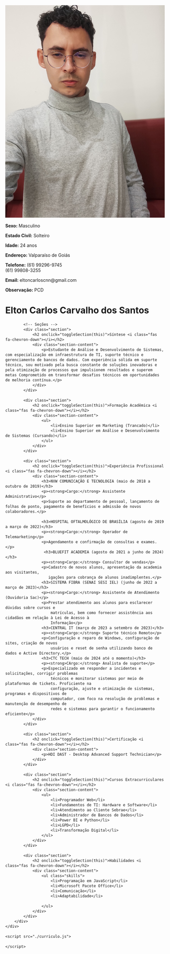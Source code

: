<html lang="pt-BR">
<head>
    <meta charset="UTF-8">
    <meta name="viewport" content="width=device-width, initial-scale=1.0">
    <title>Currículo - Elton Carlos Carvalho dos Santos</title>
    <link rel="stylesheet" href="https://cdnjs.cloudflare.com/ajax/libs/font-awesome/6.0.0-beta3/css/all.min.css">

</head>
<body>
    <link rel="stylesheet" href="./curriculo.css">
    <div class="container">
        <div class="sidebar">
            <img src="./teste.jpg" alt="Foto de Elton Carlos"> 
            <div class="contact-info">
             <p><strong>Sexo:</strong> Masculino</p>
             <p><strong>Estado Civil:</strong> Solteiro</p>
             <p><strong>Idade:</strong> 24 anos</p>
             <p><strong>Endereço:</strong> Valparaíso de Goiás</p>
             <p><strong>Telefone:</strong> (61) 99296-9745   <br> (61) 99808-3255</p>
             <p><strong>Email:</strong> eltoncarloscnn@gmail.com</p>
             <p><strong>Observação:</strong> PCD</p>
            </div>
        </div>
        <div class="content">
            <h1>Elton Carlos Carvalho dos Santos</h1>

            <!-- Seções -->
            <div class="section">
                <h2 onclick="toggleSection(this)">Síntese <i class="fas fa-chevron-down"></i></h2>
                <div class="section-content">
                    <p>Estudante de Análise e Desenvolvimento de Sistemas, com especialização em infraestrutura de TI, suporte técnico e gerenciamento de bancos de dados. Com experiência sólida em suporte técnico, sou motivado pela busca constante de soluções inovadoras e pela otimização de processos que impulsionem resultados e superem metas Comprometido em transformar desafios técnicos em oportunidades de melhoria contínua.</p>
                </div>
            </div>

            <div class="section">
                <h2 onclick="toggleSection(this)">Formação Acadêmica <i class="fas fa-chevron-down"></i></h2>
                <div class="section-content">
                    <ul>
                        <li>Ensino Superior em Marketing (Trancado)</li>
                        <li>Ensino Superior em Análise e Desenvolvimento de Sistemas (Cursando)</li>
                    </ul>
                </div>
            </div>

            <div class="section">
                <h2 onclick="toggleSection(this)">Experiência Profissional <i class="fas fa-chevron-down"></i></h2>
                <div class="section-content">
                    <h3>NVW COMUNICAÇÃO E TECNOLOGIA (maio de 2018 a outubro de 2019)</h3>
                    <p><strong>Cargo:</strong> Assistente Administrativo</p>
                    <p>Suporte ao departamento de pessoal, lançamento de folhas de ponto, pagamento de benefícios e admissão de novos colaboradores.</p>
                    
                    <h3>HOSPITAL OFTALMOLÓGICO DE BRASÍLIA (agosto de 2019 a março de 2022)</h3>
                    <p><strong>Cargo:</strong> Operador de Telemarketing</p>
                    <p>Agendamento e confirmação de consultas e exames.</p>
                     <h3>BLUEFIT ACADEMIA (agosto de 2021 a junho de 2024)</h3>
                    <p><strong>Cargo:</strong> Consultor de vendas</p>
                    <p>Cadastro de novos alunos, apresentação da academia aos visitantes,
                       igações para cobrança de alunos inadimplentes.</p>
                    <h3>SISTEMA FIBRA (SENAI SESI IEL) (junho de 2022 a março de 2023)</h3>
                    <p><strong>Cargo:</strong> Assistente de Atendimento (Ouvidoria Sac)</p>
                    <p>Prestar atendimento aos alunos para esclarecer dúvidas sobre cursos e
                        matrículas, bem como fornecer assistência aos cidadãos em relação à Lei de Acesso à
                        Informação</p>
                    <h3>CENTRAL IT (março de 2023 a setembro de 2023)</h3>
                    <p><strong>Cargo:</strong> Suporte técnico Remoto</p>
                    <p>Configuração e reparo de Windows, configuração de sites, criação de novos
                        usuários e reset de senha utilizando banco de dados e Active Directory.</p>
                    <h3>CTC TECH (maio de 2024 até o momento)</h3>
                    <p><strong>CArgo:</strong> Analista de suporte</p>
                    <p>Especializado em responder a incidentes e solicitações, corrigir problemas
                        técnicos e monitorar sistemas por meio de plataformas de tickets. Proficiente na
                        configuração, ajuste e otimização de sistemas, programas e dispositivos de
                        computador, com foco na resolução de problemas e manutenção de desempenho de
                        redes e sistemas para garantir o funcionamento eficiente</p>
                </div>
            </div>

            <div class="section">
                <h2 onclick="toggleSection(this)">Certificação <i class="fas fa-chevron-down"></i></h2>
                <div class="section-content">
                    <p>HDI DAST - Desktop Advanced Support Technician</p>
                </div>
            </div>

            <div class="section">
                <h2 onclick="toggleSection(this)">Cursos Extracurriculares <i class="fas fa-chevron-down"></i></h2>
                <div class="section-content">
                    <ul>
                        <li>Programador Web</li>
                        <li>Fundamentos de TI: Hardware e Software</li>
                        <li>Atendimento ao Cliente Sebrae</li>
                        <li>Administrador de Bancos de Dados</li>
                        <li>Power BI e Python</li>
                        <li>LGPD</li>
                        <li>Transformação Digital</li>
                    </ul>
                </div>
            </div>

            <div class="section">
                <h2 onclick="toggleSection(this)">Habilidades <i class="fas fa-chevron-down"></i></h2>
                <div class="section-content">
                    <ul class="skills">
                        <li>Programação em JavaScript</li>
                        <li>Microsoft Pacote Office</li>
                        <li>Comunicação</li>
                        <li>Adaptabilidade</li>
                    
                    </ul>
                </div>
            </div>
        </div>
    </div>

    <script src="./curriculo.js">
    
    </script>
</body>
</html>
